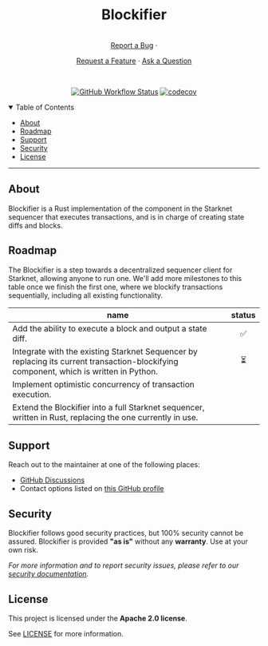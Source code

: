 <div align="center">
  <h1>Blockifier</h1>
  <br />
  <a href="https://github.com/starkware-libs/blockifier/issues/new?assignees=&labels=bug&template=01_BUG_REPORT.md&title=bug%3A+">Report a Bug</a>
  ·

  <a href="https://github.com/starkware-libs/blockifier/issues/new?assignees=&labels=enhancement&template=02_FEATURE_REQUEST.md&title=feat%3A+">Request a Feature</a>
  ·
  <a href="https://github.com/starkware-libs/blockifier/discussions/new?category=q-a">Ask a Question</a>
</div>

<div align="center">
<br />

[![GitHub Workflow Status](https://github.com/starkware-libs/blockifier/actions/workflows/post-merge.yml/badge.svg)](https://github.com/starkware-libs/blockifier/actions/workflows/post-merge.yml)
[![codecov](https://codecov.io/gh/starkware-libs/blockifier/branch/main/graph/badge.svg?token=Z5MXY45MR5)](https://codecov.io/gh/starkware-libs/blockifier)

</div>

<details open="open">
<summary>Table of Contents</summary>

- [About](#about)
- [Roadmap](#roadmap)
- [Support](#support)
- [Security](#security)
- [License](#license)

</details>

---

## About

Blockifier is a Rust implementation of the component in the Starknet sequencer that executes transactions, and is in charge of creating state diffs and blocks.

## Roadmap

The Blockifier is a step towards a decentralized sequencer client for Starknet, allowing anyone to run one.
We'll add more milestones to this table once we finish the first one, where we blockify transactions sequentially, including all existing functionality.

| name                                                                                                                                   | status |
| -------------------------------------------------------------------------------------------------------------------------------------- | :----: |
| Add the ability to execute a block and output a state diff.                                                                            |   ✅   |
| Integrate with the existing Starknet Sequencer by replacing its current transaction-blockifying component, which is written in Python. |   ⏳   |
| Implement optimistic concurrency of transaction execution.                                                                             |        |
| Extend the Blockifier into a full Starknet sequencer, written in Rust, replacing the one currently in use.                             |        |

## Support

Reach out to the maintainer at one of the following places:

- [GitHub Discussions](https://github.com/starkware-libs/blockifier/discussions)
- Contact options listed on [this GitHub profile](https://github.com/starkware-libs)

## Security

Blockifier follows good security practices, but 100% security cannot be assured.
Blockifier is provided **"as is"** without any **warranty**. Use at your own risk.

_For more information and to report security issues, please refer to our [security documentation](docs/SECURITY.md)._

## License

This project is licensed under the **Apache 2.0 license**.

See [LICENSE](LICENSE) for more information.
